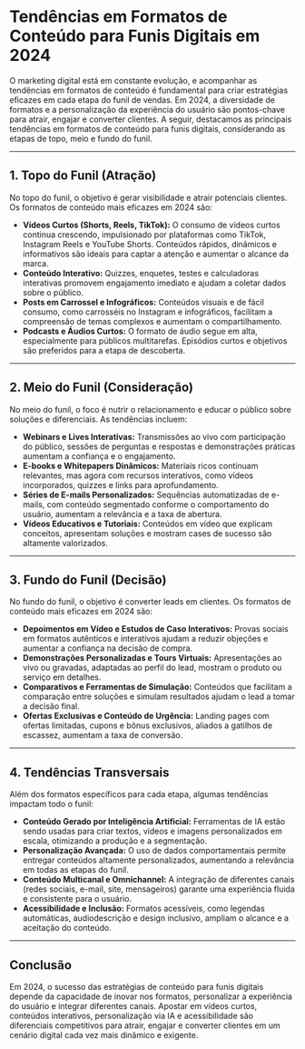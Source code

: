 
# Tendências em Formatos de Conteúdo para Funis Digitais em 2024

O marketing digital está em constante evolução, e acompanhar as tendências em formatos de conteúdo é fundamental para criar estratégias eficazes em cada etapa do funil de vendas. Em 2024, a diversidade de formatos e a personalização da experiência do usuário são pontos-chave para atrair, engajar e converter clientes. A seguir, destacamos as principais tendências em formatos de conteúdo para funis digitais, considerando as etapas de topo, meio e fundo do funil.

---

## 1. Topo do Funil (Atração)

No topo do funil, o objetivo é gerar visibilidade e atrair potenciais clientes. Os formatos de conteúdo mais eficazes em 2024 são:

- **Vídeos Curtos (Shorts, Reels, TikTok):** O consumo de vídeos curtos continua crescendo, impulsionado por plataformas como TikTok, Instagram Reels e YouTube Shorts. Conteúdos rápidos, dinâmicos e informativos são ideais para captar a atenção e aumentar o alcance da marca.
- **Conteúdo Interativo:** Quizzes, enquetes, testes e calculadoras interativas promovem engajamento imediato e ajudam a coletar dados sobre o público.
- **Posts em Carrossel e Infográficos:** Conteúdos visuais e de fácil consumo, como carrosséis no Instagram e infográficos, facilitam a compreensão de temas complexos e aumentam o compartilhamento.
- **Podcasts e Áudios Curtos:** O formato de áudio segue em alta, especialmente para públicos multitarefas. Episódios curtos e objetivos são preferidos para a etapa de descoberta.

---

## 2. Meio do Funil (Consideração)

No meio do funil, o foco é nutrir o relacionamento e educar o público sobre soluções e diferenciais. As tendências incluem:

- **Webinars e Lives Interativas:** Transmissões ao vivo com participação do público, sessões de perguntas e respostas e demonstrações práticas aumentam a confiança e o engajamento.
- **E-books e Whitepapers Dinâmicos:** Materiais ricos continuam relevantes, mas agora com recursos interativos, como vídeos incorporados, quizzes e links para aprofundamento.
- **Séries de E-mails Personalizados:** Sequências automatizadas de e-mails, com conteúdo segmentado conforme o comportamento do usuário, aumentam a relevância e a taxa de abertura.
- **Vídeos Educativos e Tutoriais:** Conteúdos em vídeo que explicam conceitos, apresentam soluções e mostram cases de sucesso são altamente valorizados.

---

## 3. Fundo do Funil (Decisão)

No fundo do funil, o objetivo é converter leads em clientes. Os formatos de conteúdo mais eficazes em 2024 são:

- **Depoimentos em Vídeo e Estudos de Caso Interativos:** Provas sociais em formatos autênticos e interativos ajudam a reduzir objeções e aumentar a confiança na decisão de compra.
- **Demonstrações Personalizadas e Tours Virtuais:** Apresentações ao vivo ou gravadas, adaptadas ao perfil do lead, mostram o produto ou serviço em detalhes.
- **Comparativos e Ferramentas de Simulação:** Conteúdos que facilitam a comparação entre soluções e simulam resultados ajudam o lead a tomar a decisão final.
- **Ofertas Exclusivas e Conteúdo de Urgência:** Landing pages com ofertas limitadas, cupons e bônus exclusivos, aliados a gatilhos de escassez, aumentam a taxa de conversão.

---

## 4. Tendências Transversais

Além dos formatos específicos para cada etapa, algumas tendências impactam todo o funil:

- **Conteúdo Gerado por Inteligência Artificial:** Ferramentas de IA estão sendo usadas para criar textos, vídeos e imagens personalizados em escala, otimizando a produção e a segmentação.
- **Personalização Avançada:** O uso de dados comportamentais permite entregar conteúdos altamente personalizados, aumentando a relevância em todas as etapas do funil.
- **Conteúdo Multicanal e Omnichannel:** A integração de diferentes canais (redes sociais, e-mail, site, mensageiros) garante uma experiência fluida e consistente para o usuário.
- **Acessibilidade e Inclusão:** Formatos acessíveis, como legendas automáticas, audiodescrição e design inclusivo, ampliam o alcance e a aceitação do conteúdo.

---

## Conclusão

Em 2024, o sucesso das estratégias de conteúdo para funis digitais depende da capacidade de inovar nos formatos, personalizar a experiência do usuário e integrar diferentes canais. Apostar em vídeos curtos, conteúdos interativos, personalização via IA e acessibilidade são diferenciais competitivos para atrair, engajar e converter clientes em um cenário digital cada vez mais dinâmico e exigente.
```
